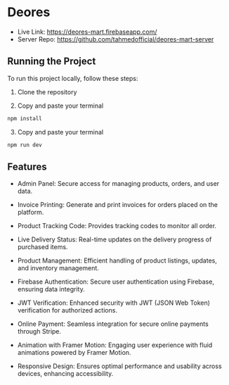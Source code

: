 # Deores

- Live Link: https://deores-mart.firebaseapp.com/
- Server Repo: https://github.com/tahmedofficial/deores-mart-server

## Running the Project

To run this project locally, follow these steps:

1. Clone the repository

2. Copy and paste your terminal
 ```bash
 npm install
```

3. Copy and paste your terminal
 ```bash
 npm run dev
```

## Features

- Admin Panel: Secure access for managing products, orders, and user data.

- Invoice Printing: Generate and print invoices for orders placed on the platform.

- Product Tracking Code: Provides tracking codes to monitor all order.

- Live Delivery Status: Real-time updates on the delivery progress of purchased items.

- Product Management: Efficient handling of product listings, updates, and inventory management.

- Firebase Authentication: Secure user authentication using Firebase, ensuring data integrity.

- JWT Verification: Enhanced security with JWT (JSON Web Token) verification for authorized actions.

- Online Payment: Seamless integration for secure online payments through Stripe.

- Animation with Framer Motion: Engaging user experience with fluid animations powered by Framer Motion.

- Responsive Design: Ensures optimal performance and usability across devices, enhancing accessibility.
